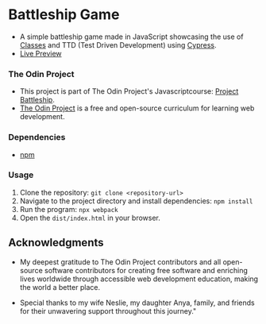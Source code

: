 # Battleship Game

- A simple battleship game made in JavaScript showcasing the use of [Classes](https://developer.mozilla.org/en-US/docs/Web/JavaScript/Reference/Classes) and TTD (Test Driven Development) using [Cypress](https://www.cypress.io/).
- [Live Preview](link)

### The Odin Project

- This project is part of The Odin Project's Javascriptcourse: [Project Battleship](https://www.theodinproject.com/lessons/node-path-javascript-battleship).
- [The Odin Project](https://www.theodinproject.com/) is a free and open-source curriculum for learning web development.

### Dependencies

- [npm](https://docs.npmjs.com/downloading-and-installing-node-js-and-npm)

### Usage

1. Clone the repository: `git clone <repository-url>`
2. Navigate to the project directory and install dependencies: `npm install`
3. Run the program: `npx webpack`
4. Open the ```dist/index.html``` in your browser.

## Acknowledgments

- My deepest gratitude to The Odin Project contributors and all open-source software contributors for creating free software and enriching lives worldwide through accessible web development education, making the world a better place.

- Special thanks to my wife Neslie, my daughter Anya, family, and friends for their unwavering support throughout this journey."
